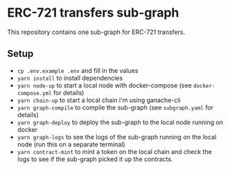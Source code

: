 # ERC-721 transfers sub-graph

This repository contains one sub-graph for ERC-721 transfers.

## Setup
  - `cp .env.example .env` and fill in the values
  - `yarn install` to install dependencies
  - `yarn node-up` to start a local node with docker-compose (see `docker-compose.yml` for details)
  - `yarn chain-up` to start a local chain i'm using ganache-cli
  - `yarn graph-compile` to compile the sub-graph (see `subgraph.yaml` for details)
  - `yarn graph-deploy` to deploy the sub-graph to the local node running on docker
  - `yarn graph-logs` to see the logs of the sub-graph running on the local node (run this on a separate terminal)
  - `yarn contract-mint` to mint a token on the local chain and check the logs to see if the sub-graph picked it up the contracts.
